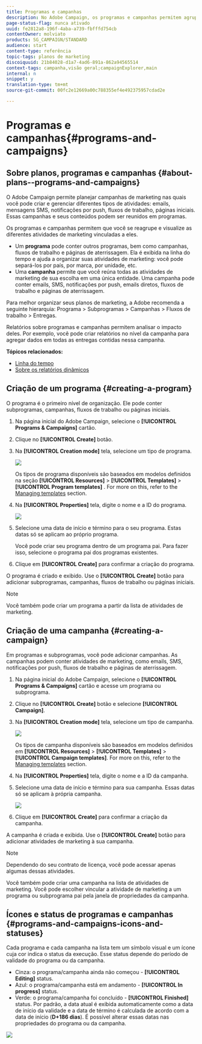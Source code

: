 ```yaml
---
title: Programas e campanhas
description: No Adobe Campaign, os programas e campanhas permitem agrupar e orquestrar as diferentes atividades de marketing vinculadas a elas. Relatórios sobre programas e campanhas permitem analisar o impacto deles.
page-status-flag: nunca ativado
uuid: fe2812a8-196f-4aba-a739-fbfffd754cb
contentOwner: molviato
products: SG_CAMPAIGN/STANDARD
audience: start
content-type: referência
topic-tags: planos de marketing
discoiquuid: 21b84028-d1a7-4ad6-891a-862a94565514
context-tags: campanha,visão geral;campaignExplorer,main
internal: n
snippet: y
translation-type: tm+mt
source-git-commit: 00fc2e12669a00c788355ef4e492375957cdad2e

---
```



# Programas e campanhas{#programs-and-campaigns}

## Sobre planos, programas e campanhas {#about-plans--programs-and-campaigns}

O Adobe Campaign permite planejar campanhas de marketing nas quais você pode criar e gerenciar diferentes tipos de atividades: emails, mensagens SMS, notificações por push, fluxos de trabalho, páginas iniciais. Essas campanhas e seus conteúdos podem ser reunidos em programas.

Os programas e campanhas permitem que você se reagrupe e visualize as diferentes atividades de marketing vinculadas a eles.

* Um **programa** pode conter outros programas, bem como campanhas, fluxos de trabalho e páginas de aterrissagem. Ela é exibida na linha do tempo e ajuda a organizar suas atividades de marketing: você pode separá-los por país, por marca, por unidade, etc.
* Uma **campanha** permite que você reúna todas as atividades de marketing de sua escolha em uma única entidade. Uma campanha pode conter emails, SMS, notificações por push, emails diretos, fluxos de trabalho e páginas de aterrissagem.

Para melhor organizar seus planos de marketing, a Adobe recomenda a seguinte hierarquia: Programa &gt; Subprogramas &gt; Campanhas &gt; Fluxos de trabalho &gt; Entregas.

Relatórios sobre programas e campanhas permitem analisar o impacto deles. Por exemplo, você pode criar relatórios no nível da campanha para agregar dados em todas as entregas contidas nessa campanha.

**Tópicos relacionados:**

* [Linha do tempo](../../start/using/timeline.md)
* [Sobre os relatórios dinâmicos](../../reporting/using/about-dynamic-reports.md)

## Criação de um programa {#creating-a-program}

O programa é o primeiro nível de organização. Ele pode conter subprogramas, campanhas, fluxos de trabalho ou páginas iniciais.

1. Na página inicial do Adobe Campaign, selecione o **[!UICONTROL Programs & Campaigns]** cartão.
1. Clique no **[!UICONTROL Create]** botão.
1. Na **[!UICONTROL Creation mode]** tela, selecione um tipo de programa.

   ![](assets/programs_and_campaigns_2.png)

   Os tipos de programa disponíveis são baseados em modelos definidos na seção **[!UICONTROL Resources]** &gt; **[!UICONTROL Templates]** &gt; **[!UICONTROL Program templates]** . For more on this, refer to the [Managing templates](../../start/using/about-templates.md) section.

1. Na **[!UICONTROL Properties]** tela, digite o nome e a ID do programa.

   ![](assets/programs_and_campaigns_3.png)

1. Selecione uma data de início e término para o seu programa. Estas datas só se aplicam ao próprio programa.

   Você pode criar seu programa dentro de um programa pai. Para fazer isso, selecione o programa pai dos programas existentes.

1. Clique em **[!UICONTROL Create]** para confirmar a criação do programa.

O programa é criado e exibido. Use o **[!UICONTROL Create]** botão para adicionar subprogramas, campanhas, fluxos de trabalho ou páginas iniciais.

>[!NOTE]
>
>Você também pode criar um programa a partir da lista de atividades de marketing.

## Criação de uma campanha {#creating-a-campaign}

Em programas e subprogramas, você pode adicionar campanhas. As campanhas podem conter atividades de marketing, como emails, SMS, notificações por push, fluxos de trabalho e páginas de aterrissagem.

1. Na página inicial do Adobe Campaign, selecione o **[!UICONTROL Programs & Campaigns]** cartão e acesse um programa ou subprograma.
1. Clique no **[!UICONTROL Create]** botão e selecione **[!UICONTROL Campaign]**.
1. Na **[!UICONTROL Creation mode]** tela, selecione um tipo de campanha.

   ![](assets/programs_and_campaigns_7.png)

   Os tipos de campanha disponíveis são baseados em modelos definidos em **[!UICONTROL Resources]** &gt; **[!UICONTROL Templates]** &gt; **[!UICONTROL Campaign templates]**. For more on this, refer to the [Managing templates](../../start/using/about-templates.md) section.

1. Na **[!UICONTROL Properties]** tela, digite o nome e a ID da campanha.
1. Selecione uma data de início e término para sua campanha. Essas datas só se aplicam à própria campanha.

   ![](assets/programs_and_campaigns_8.png)

1. Clique em **[!UICONTROL Create]** para confirmar a criação da campanha.

A campanha é criada e exibida. Use o **[!UICONTROL Create]** botão para adicionar atividades de marketing à sua campanha.

>[!NOTE]
>
>Dependendo do seu contrato de licença, você pode acessar apenas algumas dessas atividades.

Você também pode criar uma campanha na lista de atividades de marketing. Você pode escolher vincular a atividade de marketing a um programa ou subprograma pai pela janela de propriedades da campanha.

## Ícones e status de programas e campanhas {#programs-and-campaigns-icons-and-statuses}

Cada programa e cada campanha na lista tem um símbolo visual e um ícone cuja cor indica o status da execução. Esse status depende do período de validade do programa ou da campanha.

* Cinza: o programa/campanha ainda não começou - **[!UICONTROL Editing]** status.
* Azul: o programa/campanha está em andamento - **[!UICONTROL In progress]** status.
* Verde: o programa/campanha foi concluído - **[!UICONTROL Finished]** status. Por padrão, a data atual é exibida automaticamente como a data de início da validade e a data de término é calculada de acordo com a data de início (**D+186 dias**). É possível alterar essas datas nas propriedades do programa ou da campanha.

![](assets/programs_and_campaigns.png)

